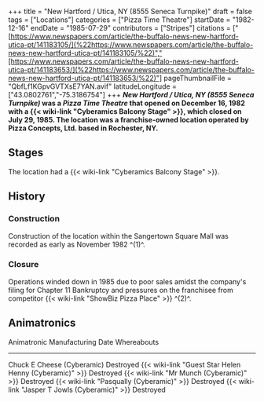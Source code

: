 +++
title = "New Hartford / Utica, NY (8555 Seneca Turnpike)"
draft = false
tags = ["Locations"]
categories = ["Pizza Time Theatre"]
startDate = "1982-12-16"
endDate = "1985-07-29"
contributors = ["Stripes"]
citations = ["[https://www.newspapers.com/article/the-buffalo-news-new-hartford-utica-pt/141183105/](%22https://www.newspapers.com/article/the-buffalo-news-new-hartford-utica-pt/141183105/%22)","[https://www.newspapers.com/article/the-buffalo-news-new-hartford-utica-pt/141183653/](%22https://www.newspapers.com/article/the-buffalo-news-new-hartford-utica-pt/141183653/%22)"]
pageThumbnailFile = "QbfLf1KGpvGVTXsE7YAN.avif"
latitudeLongitude = ["43.0802761","-75.3186754"]
+++
***New Hartford / Utica, NY (8555 Seneca Turnpike)* was a *Pizza Time Theatre* that opened on December 16, 1982 with a {{< wiki-link "Cyberamics Balcony Stage" >}}, which closed on July 29, 1985.
The location was a franchise-owned location operated by Pizza Concepts, Ltd. based in Rochester, NY.**

## Stages

The location had a {{< wiki-link "Cyberamics Balcony Stage" >}}.

## History

### Construction

Construction of the location within the Sangertown Square Mall was recorded as early as November 1982 ^(1)^.

### Closure

Operations winded down in 1985 due to poor sales amidst the company's filing for Chapter 11 Bankruptcy and pressures on the franchisee from competitor {{< wiki-link "ShowBiz Pizza Place" >}} ^(2)^.

## Animatronics

  Animatronic                                                  Manufacturing Date   Whereabouts
  ------------------------------------------------------------ -------------------- -------------
  Chuck E Cheese (Cyberamic)                                                        Destroyed
  {{< wiki-link "Guest Star Helen Henny (Cyberamic)" >}}                        Destroyed
  {{< wiki-link "Mr Munch (Cyberamic)" >}}                                      Destroyed
  {{< wiki-link "Pasqually (Cyberamic)" >}}                                     Destroyed
  {{< wiki-link "Jasper T Jowls (Cyberamic)" >}}                                Destroyed
